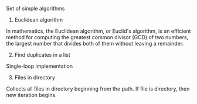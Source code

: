 Set of simple algorithms

1. Euclidean algorithm

In mathematics, the Euclidean algorithm, or Euclid's algorithm, is an efficient method for computing the greatest 
common divisor (GCD) of two numbers, the largest number that divides both of them without leaving a remainder. 

2. Find duplicates in a list

Single-loop implementation

3. Files in directory

Collects all files in directory beginning from the path.
If file is directory, then new iteration begins.
